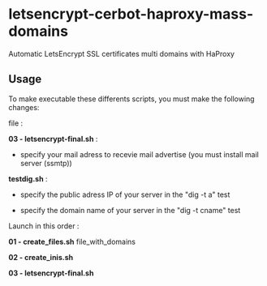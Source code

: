 # letsencrypt-cerbot-haproxy-mass-domains
Automatic LetsEncrypt SSL certificates multi domains with HaProxy

## Usage

To make executable these differents scripts, you must make the following changes:

file :

**03 - letsencrypt-final.sh** :

- specify your mail adress to recevie mail advertise (you must install mail server (ssmtp))

**testdig.sh** :

- specify the public adress IP of your server in the "dig -t a" test

- specify the domain name of your server in the "dig -t cname" test


Launch in this order :

**01 - create_files.sh** file_with_domains

**02 - create_inis.sh**

**03 - letsencrypt-final.sh**

